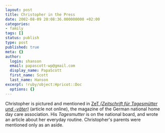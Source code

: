 ```yaml
---
layout: post
title: Christopher in the Press
date: 2002-08-09 20:08:36.000000000 +02:00
categories:
- family
tags: []
status: publish
type: post
published: true
meta: {}
author:
  login: shanson
  email: papascott-wp@gmail.com
  display_name: PapaScott
  first_name: Scott
  last_name: Hanson
excerpt: !ruby/object:Hpricot::Doc
  options: {}
---
```

<p>Christopher is pictured and mentioned in <a href="http://www.tagesmuetter-bundesverband.de/webdateien/ind/indlit.html">ZeT <i>(Zeitschrift für Tagesmütter und -väter)</i></a> (article not online), the magazine of the German national home day care  association. His <i>Tagesmutter</i> is on the national board, and wrote an article about her everyday routine. Christopher's parents were mentioned only as an aside.</p>
